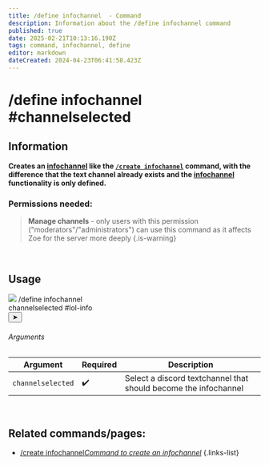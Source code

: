 ```yaml
---
title: /define infochannel  - Command
description: Information about the /define infochannel command
published: true
date: 2025-02-21T10:13:16.190Z
tags: command, infochannel, define
editor: markdown
dateCreated: 2024-04-23T06:41:58.423Z
---
```


# /define infochannel #channelselected
## Information
**Creates an [infochannel](/en/features/infochannel) like the [`/create infochannel`](/en/commands/infochannel/create) command, with the difference that the text channel already exists and the [infochannel](/en/features/infochannel) functionality is only defined.**
<br>

### Permissions needed:
>**Manage channels** - only users with this permission ("moderators"/"administrators") can use this command as it affects Zoe for the server more deeply {.is-warning}

<br>

## Usage
<div class="discord-preview">
    <div class="dcp-chatbar">
        <img src="/zoe_logo.png" class="dcp-avatar">
        <span class="dcp-command">/define infochannel</span>
        <div class="dcp-args">
            <div class="dcp-arg">
                <span class="dcp-arg-label">channelselected</span>
                <span class="dcp-arg-value">
                	<span class="dcp-mention">#lol-info</span>
              </span>
            </div>
        </div>
        <button class="dcp-send-btn">&#10148;</button> 
    </div>
</div>

###### Arguments
| Argument | Required | Description |
|----------|----------|-------------|
| `channelselected` | :heavy_check_mark: | Select a discord textchannel that should become the infochannel |
<br>

## Related commands/pages:
- [/create infochannel*Command to create an infochannel*](/en/commands/infochannel/create)
{.links-list}